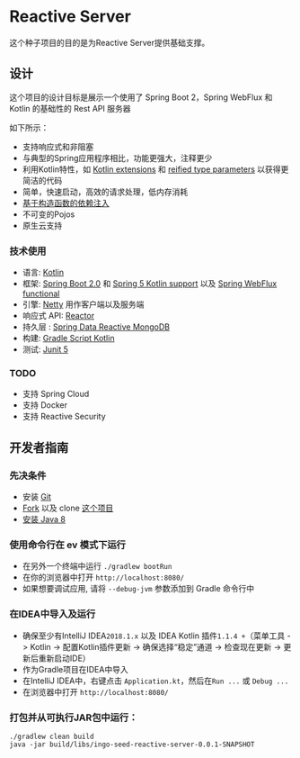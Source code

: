# Reactive Server

这个种子项目的目的是为Reactive Server提供基础支撑。

## 设计

这个项目的设计目标是展示一个使用了 Spring Boot 2，Spring WebFlux 和 Kotlin 的基础性的 Rest API 服务器

如下所示：
  - 支持响应式和非阻塞
  - 与典型的Spring应用程序相比，功能更强大，注释更少
  - 利用Kotlin特性，如 [Kotlin extensions](https://kotlinlang.org/docs/reference/extensions.html) 和 [reified type parameters](https://kotlinlang.org/docs/reference/inline-functions.html＃reified-type-parameters) 以获得更简洁的代码
  - 简单，快速启动，高效的请求处理，低内存消耗
  - [基于构造函数的依赖注入](http://olivergierke.de/2013/11/why-field-injection-is-evil/)
  - 不可变的Pojos
  - 原生云支持

### 技术使用

 - 语言: [Kotlin](https://kotlin.link/)
 - 框架: [Spring Boot 2.0](https://projects.spring.io/spring-boot/) 和 [Spring 5 Kotlin support](https://docs.spring.io/spring-framework/docs/5.0.x/spring-framework-reference/kotlin.html) 以及 [Spring WebFlux functional](https://docs.spring.io/spring-framework/docs/5.0.x/spring-framework-reference/reactive-web.html)
 - 引擎: [Netty](http://netty.io/) 用作客户端以及服务端
 - 响应式 API: [Reactor](http://projectreactor.io/)
 - 持久层 : [Spring Data Reactive MongoDB](https://spring.io/blog/2016/11/28/going-reactive-with-spring-data)
 - 构建: [Gradle Script Kotlin](https://github.com/gradle/gradle-script-kotlin)
 - 测试: [Junit 5](http://junit.org/)

### TODO

 - 支持 Spring Cloud
 - 支持 Docker
 - 支持 Reactive Security

## 开发者指南

### 先决条件
 - 安装 [Git](https://git-scm.com/)
 - [Fork](https://github.com/mix-it/mixit#fork-destination-box) 以及 clone [这个项目](https://github.com/mix-it/mixit)
 - [安装 Java 8](http://www.oracle.com/technetwork/java/javase/downloads/jdk8-downloads-2133151.html)

### 使用命令行在 ev 模式下运行
 - 在另外一个终端中运行 `./gradlew bootRun`
 - 在你的浏览器中打开 `http://localhost:8080/`
 - 如果想要调试应用, 请将 `--debug-jvm` 参数添加到 Gradle 命令行中

### 在IDEA中导入及运行
 - 确保至少有IntelliJ IDEA`2018.1.x` 以及 IDEA Kotlin 插件`1.1.4 +`（菜单工具 -> Kotlin -> 配置Kotlin插件更新 -> 确保选择“稳定”通道 -> 检查现在更新 -> 更新后重新启动IDE）
 - 作为Gradle项目在IDEA中导入
 - 在IntelliJ IDEA中，右键点击 `Application.kt`，然后在`Run ...` 或 `Debug ...`
 - 在浏览器中打开 `http://localhost:8080/`

### 打包并从可执行JAR包中运行：
```
./gradlew clean build
java -jar build/libs/ingo-seed-reactive-server-0.0.1-SNAPSHOT
```
